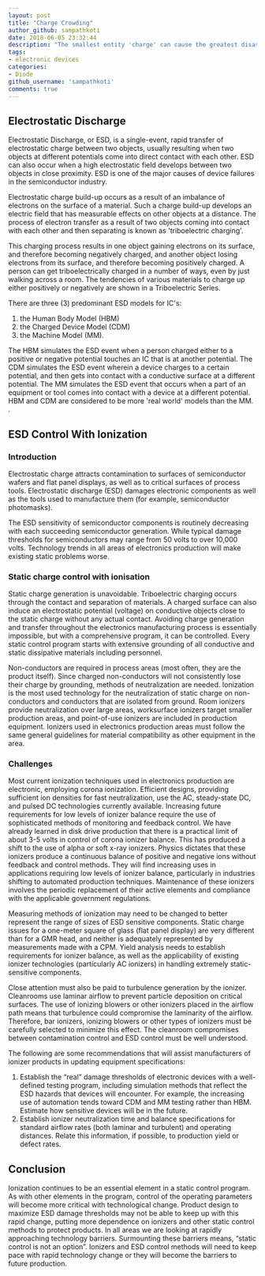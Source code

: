 ```yaml
---
layout: post
title: "Charge Crowding"
author_github: sampathkoti
date: 2018-06-05 23:32:44
description: "The smallest entity 'charge' can cause the greatest disasters in electronic devices"
tags:
- electronic devices
categories:
- Diode
github_username: 'sampathkoti'
comments: true
---
```


## Electrostatic Discharge

Electrostatic Discharge, or ESD, is a single-event, rapid transfer of electrostatic charge between two objects, usually resulting when two objects at different potentials come into direct contact with each other.  ESD can also occur when a high electrostatic field develops between two objects in close proximity.  ESD is one of the major causes of device failures in the semiconductor industry.

Electrostatic charge build-up occurs as a result of an imbalance of electrons on the surface of a material.  Such a charge build-up develops an electric field that has measurable effects on other objects at a distance.  The process of electron transfer as a result of two objects coming into contact with each other and then separating is known as 'triboelectric charging'.  
     
This charging process results in one object gaining electrons on its surface, and therefore becoming negatively charged, and another object losing electrons from its surface, and therefore becoming positively charged. A person can get triboelectrically charged in a number of ways, even by just walking across a room. The tendencies of various materials to charge up either positively or negatively are shown in a Triboelectric Series.      

There are three (3) predominant ESD models for IC's: 
1. the Human Body Model (HBM) 
2. the Charged Device Model (CDM) 
3. the Machine Model (MM).  

The HBM simulates the ESD event when a person charged either to a positive or negative potential touches an IC that is at another potential.  The CDM simulates the ESD event wherein a device charges to a certain potential, and then gets into contact with a conductive surface at a different potential.  The MM simulates the ESD event that occurs when a part of an equipment or tool comes into contact with a device at a different potential. HBM and CDM are considered to be more 'real world' models than the MM. .

## ESD Control With Ionization 

### Introduction

Electrostatic charge attracts contamination to surfaces of semiconductor wafers and flat panel displays, as well as to critical surfaces of process tools. Electrostatic discharge (ESD) damages electronic components as well as the tools used to manufacture them (for example, semiconductor photomasks).  
 
The ESD sensitivity of semiconductor components is routinely decreasing with each succeeding semiconductor generation. While typical damage thresholds for semiconductors may range from 50 volts to over 10,000 volts. Technology trends in all areas of electronics production will make existing static problems worse. 

### Static charge control with ionisation

Static charge generation is unavoidable. Triboelectric charging occurs through the contact and separation of materials. A charged surface can also induce an electrostatic potential (voltage) on conductive objects close to the static charge without any actual contact.  Avoiding charge generation and transfer throughout the electronics manufacturing process is essentially impossible, but with a comprehensive program, it can be controlled. Every static control program starts with extensive grounding of all conductive and static dissipative materials including personnel.  
 
Non-conductors are required in process areas (most often, they are the product itself). Since charged non-conductors will not consistently lose their charge by grounding, methods of neutralization are needed.  Ionization is the most used technology for the neutralization of static charge on non-conductors and conductors that are isolated from ground. Room ionizers provide neutralization over large areas, worksurface ionizers target smaller production areas, and point-of-use ionizers are included in production equipment. Ionizers used in electronics production areas must follow the same general guidelines for material compatibility as other equipment in the area.

### Challenges

Most current ionization techniques used in electronics production are electronic, employing corona ionization. Efficient designs, providing sufficient ion densities for fast neutralization, use the AC, steady-state DC, and pulsed DC technologies currently available.  Increasing future requirements for low levels of ionizer balance require the use of sophisticated methods of monitoring and feedback control. We have already learned in disk drive production that there is a practical limit of about 3-5 volts in control of corona ionizer balance. This has produced a shift to the use of alpha or soft x-ray ionizers. Physics dictates that these ionizers produce a continuous balance of positive and negative ions without feedback and control methods. They will find increasing uses in applications requiring low levels of ionizer balance, particularly in industries shifting to automated production techniques.  Maintenance of these ionizers involves the periodic replacement of their active elements and compliance with the applicable government regulations.  
 
Measuring methods of ionization may need to be changed to better represent the range of sizes of ESD sensitive components. Static charge issues for a one-meter square of glass (flat panel display) are very different than for a GMR head, and neither is adequately represented by measurements made with a CPM. Yield analysis needs to establish requirements for ionizer balance, as well as the applicability of existing ionizer technologies (particularly AC ionizers) in handling extremely static-sensitive components.  
 
Close attention must also be paid to turbulence generation by the ionizer.  Cleanrooms use laminar airflow to prevent particle deposition on critical surfaces.  The use of ionizing blowers or other ionizers placed in the airflow path means that turbulence could compromise the laminarity of the airflow.  Therefore, bar ionizers, ionizing blowers or other types of ionizers must be carefully selected to minimize this effect.  The cleanroom compromises between contamination control and ESD control must be well understood.  
 
The following are some recommendations that will assist manufacturers of ionizer products in updating equipment specifications:   
 
1. Establish the “real” damage thresholds of electronic devices with a well-defined testing program, including simulation methods that reflect the ESD hazards that devices will encounter. For example, the increasing use of automation tends toward CDM and MM testing rather than HBM.  Estimate how sensitive devices will be in the future.
2. Establish ionizer neutralization time and balance specifications for standard airflow rates (both laminar and turbulent) and operating distances. Relate this information, if possible, to production yield or defect rates. 

## Conclusion

Ionization continues to be an essential element in a static control program. As with other elements in the program, control of the operating parameters will become more critical with technological change. Product design to maximize ESD damage thresholds may not be able to keep up with this rapid change, putting more dependence on ionizers and other static control methods to protect products. In all areas we are looking at rapidly approaching technology barriers. Surmounting these barriers means, “static control is not an option”. Ionizers and ESD control methods will need to keep pace with rapid technology change or they will become the barriers to future production.